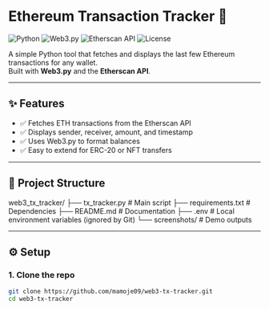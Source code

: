 # Ethereum Transaction Tracker 🚀  

![Python](https://img.shields.io/badge/Python-3.9%2B-blue)
![Web3.py](https://img.shields.io/badge/Web3.py-Blockchain-green)
![Etherscan API](https://img.shields.io/badge/Etherscan-API-orange)
![License](https://img.shields.io/badge/License-MIT-yellow)

A simple Python tool that fetches and displays the last few Ethereum transactions for any wallet.  
Built with **Web3.py** and the **Etherscan API**.  

---

## ✨ Features
- ✅ Fetches ETH transactions from the Etherscan API  
- ✅ Displays sender, receiver, amount, and timestamp  
- ✅ Uses Web3.py to format balances  
- ✅ Easy to extend for ERC-20 or NFT transfers  

---

## 📂 Project Structure

web3_tx_tracker/
├── tx_tracker.py # Main script
├── requirements.txt # Dependencies
├── README.md # Documentation
├── .env # Local environment variables (ignored by Git)
└── screenshots/ # Demo outputs


---

## ⚙️ Setup

### 1. Clone the repo
```bash
git clone https://github.com/mamoje09/web3-tx-tracker.git
cd web3-tx-tracker

